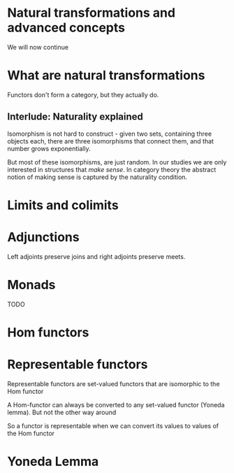 Natural transformations and advanced concepts
===

We will now continue  

What are natural transformations
===

Functors don't form a category, but they actually do.

Interlude: Naturality explained
---

Isomorphism is not hard to construct - given two sets, containing three objects each, there are three isomorphisms that connect them, and that number grows exponentially. 

But most of these isomorphisms, are just random. In our studies we are only interested in structures that *make sense*. In category theory the abstract notion of making sense is captured by the naturality condition.


Limits and colimits
====


Adjunctions
===

Left adjoints preserve joins and right adjoints preserve meets. 

Monads
===



TODO

Hom functors
===

Representable functors
===

Representable functors are set-valued functors that are isomorphic to the Hom functor

A Hom-functor can always be converted to any set-valued functor (Yoneda lemma). But not the other way around

So a functor is representable when we can convert its values to values of the Hom functor


Yoneda Lemma
===

